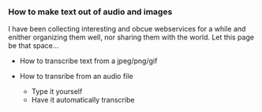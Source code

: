 ### How to make text out of audio and images ###

I have been collecting interesting and obcue webservices for a while and enither organizing them well, nor sharing them with the world.  Let this page be that space...

* How to transcribe text from a jpeg/png/gif

* How to transribe from an audio file
    * Type it yourself
    * Have it automatically transcribe
